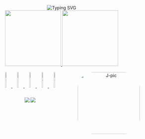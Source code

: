 <div align="center"
<a href="https://git.io/typing-svg"><img src="https://readme-typing-svg.demolab.com?font=Fira+Code&size=25&duration=4200&pause=1000&color=9645F4&center=true&vCenter=true&width=450&lines=%F0%9F%91%8B+Hi!;I'm+Jo%C3%A3o+Vitor+Marques+Braga" alt="Typing SVG" />
</a>
</div>
<div align="center">
  <a href="https://github.com/Joao-Vitor-Marques-Braga">
  <img height="180em" src="https://github-readme-stats.vercel.app/api?username=Joao-Vitor-Marques-Braga&show_icons=true&theme=midnight purple&include_all_commits=true&count_private=true"/>
  <img height="180em" src="https://github-readme-stats.vercel.app/api/top-langs/?username=Joao-Vitor-Marques-Braga&layout=compact&langs_count=7&theme=midnight-purple"/>
</div>
<div align="center" style="display: inline_block"><br>
  <img alt="Jv-HTML" height="50" width="7%" src="https://cdn.jsdelivr.net/gh/devicons/devicon/icons/html5/html5-original.svg"/>
  <img alt="Jv-CSS" height="50" width="7%" src="https://cdn.jsdelivr.net/gh/devicons/devicon/icons/css3/css3-original.svg"/>
  <img alt="Jv-Python" height="50" width="7%" src="https://cdn.jsdelivr.net/gh/devicons/devicon/icons/python/python-original.svg"/>
  <img alt="Jv-JavaScript" height="50" width="7%" src="https://cdn.jsdelivr.net/gh/devicons/devicon/icons/javascript/javascript-original.svg"/>
  <img alt="Jv-React" height="50" width="7%" src="https://cdn.jsdelivr.net/gh/devicons/devicon/icons/react/react-original.svg"/>
  <img align="right" alt="J-pic" height="200" style="border-radius:50px;" src="https://cdn.discordapp.com/attachments/817192762049822724/1030470346350014545/image.jpeg">
</div>

##

<div align="center">
  <a href="https://www.instagram.com/j_v_joaovitor/" target="_blank"><img src="https://img.shields.io/badge/-Instagram-%23E4405F?style=for-the-badge&logo=instagram&logoColor=white" target="_blank"></a>
  <a href = "mailto:devjoaovitormb@gmail.com"><img src="https://img.shields.io/badge/-Gmail-%23333?style=for-the-badge&logo=gmail&logoColor=white" target="_blank"></a>
</div>
